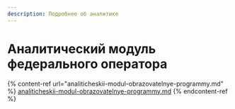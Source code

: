 ```yaml
---
description: Подробнее об аналитике
---
```


# Аналитический модуль федерального оператора

{% content-ref url="analiticheskii-modul-obrazovatelnye-programmy.md" %}
[analiticheskii-modul-obrazovatelnye-programmy.md](analiticheskii-modul-obrazovatelnye-programmy.md)
{% endcontent-ref %}

